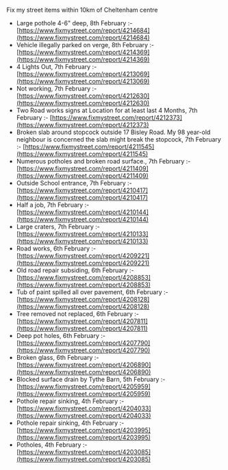 Fix my street items within 10km of Cheltenham centre

<!-- fix_marker starts -->

- Large pothole 4-6" deep, 8th February :- [https://www.fixmystreet.com/report/4214684](https://www.fixmystreet.com/report/4214684)
- Vehicle illegally parked on verge, 8th February :- [https://www.fixmystreet.com/report/4214369](https://www.fixmystreet.com/report/4214369)
- 4 Lights Out, 7th February :- [https://www.fixmystreet.com/report/4213069](https://www.fixmystreet.com/report/4213069)
- Not working, 7th February :- [https://www.fixmystreet.com/report/4212630](https://www.fixmystreet.com/report/4212630)
- Two Road works signs at Location for at least last 4 Months, 7th February :- [https://www.fixmystreet.com/report/4212373](https://www.fixmystreet.com/report/4212373)
- Broken slab around stopcock outside 17 Bisley Road. My 98 year-old neighbour is concerned the slab might break the stopcock, 7th February :- [https://www.fixmystreet.com/report/4211545](https://www.fixmystreet.com/report/4211545)
- Numerous potholes and broken road surface., 7th February :- [https://www.fixmystreet.com/report/4211409](https://www.fixmystreet.com/report/4211409)
- Outside School entrance, 7th February :- [https://www.fixmystreet.com/report/4210417](https://www.fixmystreet.com/report/4210417)
- Half a job, 7th February :- [https://www.fixmystreet.com/report/4210144](https://www.fixmystreet.com/report/4210144)
- Large craters, 7th February :- [https://www.fixmystreet.com/report/4210133](https://www.fixmystreet.com/report/4210133)
- Road works, 6th February :- [https://www.fixmystreet.com/report/4209221](https://www.fixmystreet.com/report/4209221)
- Old road repair subsiding, 6th February :- [https://www.fixmystreet.com/report/4208853](https://www.fixmystreet.com/report/4208853)
- Tub of paint spilled all over pavement, 6th February :- [https://www.fixmystreet.com/report/4208128](https://www.fixmystreet.com/report/4208128)
- Tree removed not replaced, 6th February :- [https://www.fixmystreet.com/report/4207811](https://www.fixmystreet.com/report/4207811)
- Deep pot holes, 6th February :- [https://www.fixmystreet.com/report/4207790](https://www.fixmystreet.com/report/4207790)
- Broken glass, 6th February :- [https://www.fixmystreet.com/report/4206890](https://www.fixmystreet.com/report/4206890)
- Blocked surface drain by Tythe Barn, 5th February :- [https://www.fixmystreet.com/report/4205959](https://www.fixmystreet.com/report/4205959)
- Pothole repair sinking, 4th February :- [https://www.fixmystreet.com/report/4204033](https://www.fixmystreet.com/report/4204033)
- Pothole repair sinking, 4th February :- [https://www.fixmystreet.com/report/4203995](https://www.fixmystreet.com/report/4203995)
- Potholes, 4th February :- [https://www.fixmystreet.com/report/4203085](https://www.fixmystreet.com/report/4203085)

<!-- fix_marker ends -->
